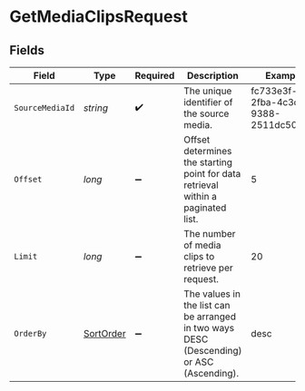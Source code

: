 # GetMediaClipsRequest


## Fields

| Field                                                                                    | Type                                                                                     | Required                                                                                 | Description                                                                              | Example                                                                                  |
| ---------------------------------------------------------------------------------------- | ---------------------------------------------------------------------------------------- | ---------------------------------------------------------------------------------------- | ---------------------------------------------------------------------------------------- | ---------------------------------------------------------------------------------------- |
| `SourceMediaId`                                                                          | *string*                                                                                 | :heavy_check_mark:                                                                       | The unique identifier of the source media.                                               | fc733e3f-2fba-4c3d-9388-2511dc50d15f                                                     |
| `Offset`                                                                                 | *long*                                                                                   | :heavy_minus_sign:                                                                       | Offset determines the starting point for data retrieval within a paginated list.         | 5                                                                                        |
| `Limit`                                                                                  | *long*                                                                                   | :heavy_minus_sign:                                                                       | The number of media clips to retrieve per request.                                       | 20                                                                                       |
| `OrderBy`                                                                                | [SortOrder](../../Models/Components/SortOrder.md)                                        | :heavy_minus_sign:                                                                       | The values in the list can be arranged in two ways DESC (Descending) or ASC (Ascending). | desc                                                                                     |